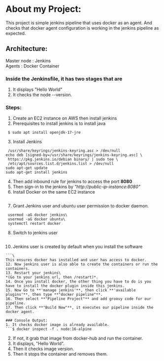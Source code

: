 # About my Project:
This project is simple jenkins pipeline that uses docker as an agent. And checks that docker agent configuration is working in the jenkins pipeline as expected.

## Architecture:
Master node : Jenkins\
Agents : Docker Container

### Inside the Jenkinsfile, it has two stages that are
1. It displays "Hello World"
2. It checks the node --version.

### Steps:
1. Create an EC2 instance on AWS then install jenkins
2. Prerequisites to install jenkins is to install java
  ``` $ sudo apt update
   $ sudo apt install openjdk-17-jre
```
3. Install Jenkins
 ```  $ curl -fsSL https://pkg.jenkins.io/debian/jenkins.io-2023.key | sudo tee \
  /usr/share/keyrings/jenkins-keyring.asc > /dev/null
echo deb [signed-by=/usr/share/keyrings/jenkins-keyring.asc] \
  https://pkg.jenkins.io/debian binary/ | sudo tee \
  /etc/apt/sources.list.d/jenkins.list > /dev/null
sudo apt-get update
sudo apt-get install jenkins
```
4. Then add inbound rule for jenkins to access the port **8080**
5. Then sign-in to the jenkins by *"http://public-ip-instance:8080"*
6. Install Docker on the same EC2 instance
   ```$ sudo apt install docker.io
   ```
8. Grant Jenkins user and ubuntu user permission to docker daemon.
  ``` $ sudo su -
   usermod -aG docker jenkins\
   usermod -aG docker ubuntu\
   systemctl restart docker
```
8. Switch to jenkins user
 ```  $ su - jenkins
```
10. Jenkins user is created by default when you install the software
   ``` $ docker run hello-world
```\
   This ensures docker has installed and user has access to docker.
12. Now jenkins user is also able to create the containers or run the containers.
13. Restart your jenkins\
   *(Go to your jenkins url, then /restart)*.
14. Once you install docker, the other thing you have to do is you have to install the docker plugin inside this jenkins.
15. Now Go to **'manage jenkins'**, then click **'available plugins'**, then type **"docker pipeline"**.
16. Then select **"Pipeline Project"** and add groovy code for our pipeline.
17. Then click **"Build Now"**, it executes our pipeline inside the docker agent.

### Console Output:
1. It checks docker image is already available.
   ```$ docker inspect -f . node:16-alpine
```
2. If not, it grab that image from docker-hub and run the container.
3. It displays, "Hello World".
4. Then it checks image version.
5. Then it stops the container and removes them.

